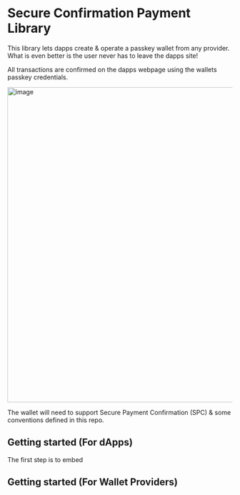# Secure Confirmation Payment Library

This library lets dapps create & operate a passkey wallet from any provider.
What is even better is the user never has to leave the dapps site!

All transactions are confirmed on the dapps webpage using the wallets passkey credentials.

<img width="706" alt="image" src="https://github.com/peterferguson/spc-hack/assets/7002211/c8dfa813-64d2-490d-8c0f-452486f54e00">

The wallet will need to support Secure Payment Confirmation (SPC) & some conventions defined in this repo.

## Getting started (For dApps)

The first step is to embed 

## Getting started (For Wallet Providers)

